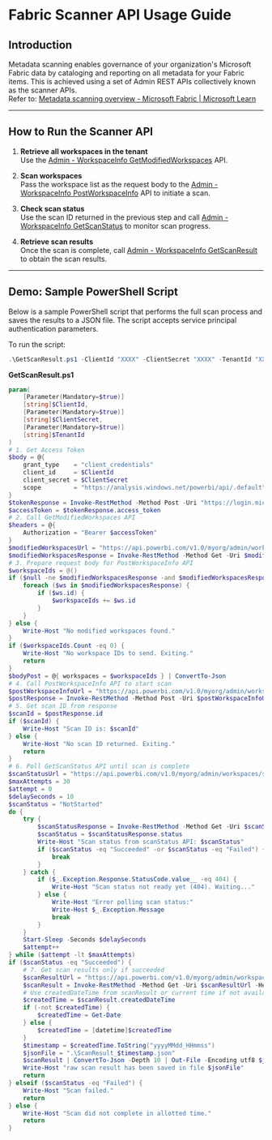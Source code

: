 # Fabric Scanner API Usage Guide

## Introduction

Metadata scanning enables governance of your organization's Microsoft Fabric data by cataloging and reporting on all metadata for your Fabric items. This is achieved using a set of Admin REST APIs collectively known as the scanner APIs.  
Refer to: [Metadata scanning overview - Microsoft Fabric | Microsoft Learn](https://learn.microsoft.com/en-us/fabric/governance/metadata-scanning-overview)

---

## How to Run the Scanner API

1. **Retrieve all workspaces in the tenant**  
   Use the [Admin - WorkspaceInfo GetModifiedWorkspaces](https://learn.microsoft.com/en-us/rest/api/power-bi/admin/workspace-info-get-modified-workspaces) API.

2. **Scan workspaces**  
   Pass the workspace list as the request body to the [Admin - WorkspaceInfo PostWorkspaceInfo](https://learn.microsoft.com/en-us/rest/api/power-bi/admin/workspace-info-post-workspace-info) API to initiate a scan.

3. **Check scan status**  
   Use the scan ID returned in the previous step and call [Admin - WorkspaceInfo GetScanStatus](https://learn.microsoft.com/en-us/rest/api/power-bi/admin/workspace-info-get-scan-status) to monitor scan progress.

4. **Retrieve scan results**  
   Once the scan is complete, call [Admin - WorkspaceInfo GetScanResult](https://learn.microsoft.com/en-us/rest/api/power-bi/admin/workspace-info-get-scan-result) to obtain the scan results.

---

## Demo: Sample PowerShell Script

Below is a sample PowerShell script that performs the full scan process and saves the results to a JSON file. The script accepts service principal authentication parameters.

To run the script:
```powershell
.\GetScanResult.ps1 -ClientId "XXXX" -ClientSecret "XXXX" -TenantId "XXXX"
```

**GetScanResult.ps1**
```powershell
param(
    [Parameter(Mandatory=$true)]
    [string]$ClientId,
    [Parameter(Mandatory=$true)]
    [string]$ClientSecret,
    [Parameter(Mandatory=$true)]
    [string]$TenantId
)
# 1. Get Access Token
$body = @{
    grant_type    = "client_credentials"
    client_id     = $ClientId
    client_secret = $ClientSecret
    scope         = "https://analysis.windows.net/powerbi/api/.default"
}
$tokenResponse = Invoke-RestMethod -Method Post -Uri "https://login.microsoftonline.com/$TenantId/oauth2/v2.0/token" -Body $body
$accessToken = $tokenResponse.access_token
# 2. Call GetModifiedWorkspaces API
$headers = @{
    Authorization = "Bearer $accessToken"
}
$modifiedWorkspacesUrl = "https://api.powerbi.com/v1.0/myorg/admin/workspaces/modified"
$modifiedWorkspacesResponse = Invoke-RestMethod -Method Get -Uri $modifiedWorkspacesUrl -Headers $headers
# 3. Prepare request body for PostWorkspaceInfo API
$workspaceIds = @()
if ($null -ne $modifiedWorkspacesResponse -and $modifiedWorkspacesResponse.Count -gt 0) {
    foreach ($ws in $modifiedWorkspacesResponse) {
        if ($ws.id) {
            $workspaceIds += $ws.id
        }
    }
} else {
    Write-Host "No modified workspaces found."
}
if ($workspaceIds.Count -eq 0) {
    Write-Host "No workspace IDs to send. Exiting."
    return
}
$bodyPost = @{ workspaces = $workspaceIds } | ConvertTo-Json
# 4. Call PostWorkspaceInfo API to start scan
$postWorkspaceInfoUrl = "https://api.powerbi.com/v1.0/myorg/admin/workspaces/getInfo"
$postResponse = Invoke-RestMethod -Method Post -Uri $postWorkspaceInfoUrl -Headers $headers -Body $bodyPost -ContentType "application/json"
# 5. Get scan ID from response
$scanId = $postResponse.id
if ($scanId) {
    Write-Host "Scan ID is: $scanId"
} else {
    Write-Host "No scan ID returned. Exiting."
    return
}
# 6. Poll GetScanStatus API until scan is complete
$scanStatusUrl = "https://api.powerbi.com/v1.0/myorg/admin/workspaces/scanStatus/$scanId"
$maxAttempts = 30
$attempt = 0
$delaySeconds = 10
$scanStatus = "NotStarted"
do {
    try {
        $scanStatusResponse = Invoke-RestMethod -Method Get -Uri $scanStatusUrl -Headers $headers
        $scanStatus = $scanStatusResponse.status
        Write-Host "Scan status from scanStatus API: $scanStatus"
        if ($scanStatus -eq "Succeeded" -or $scanStatus -eq "Failed") {
            break
        }
    } catch {
        if ($_.Exception.Response.StatusCode.value__ -eq 404) {
            Write-Host "Scan status not ready yet (404). Waiting..."
        } else {
            Write-Host "Error polling scan status:"
            Write-Host $_.Exception.Message
            break
        }
    }
    Start-Sleep -Seconds $delaySeconds
    $attempt++
} while ($attempt -lt $maxAttempts)
if ($scanStatus -eq "Succeeded") {
    # 7. Get scan results only if succeeded
    $scanResultUrl = "https://api.powerbi.com/v1.0/myorg/admin/workspaces/scanResult/$scanId"
    $scanResult = Invoke-RestMethod -Method Get -Uri $scanResultUrl -Headers $headers
    # Use createdDateTime from scanResult or current time if not available
    $createdTime = $scanResult.createdDateTime
    if (-not $createdTime) {
        $createdTime = Get-Date
    } else {
        $createdTime = [datetime]$createdTime
    }
    $timestamp = $createdTime.ToString("yyyyMMdd_HHmmss")
    $jsonFile = ".\ScanResult_$timestamp.json"
    $scanResult | ConvertTo-Json -Depth 10 | Out-File -Encoding utf8 $jsonFile
    Write-Host "raw scan result has been saved in file $jsonFile"
    return
} elseif ($scanStatus -eq "Failed") {
    Write-Host "Scan failed."
    return
} else {
    Write-Host "Scan did not complete in allotted time."
    return
}
```
